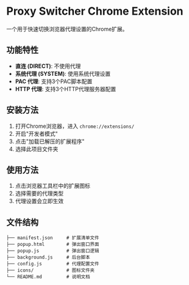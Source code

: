 # Proxy Switcher Chrome Extension

一个用于快速切换浏览器代理设置的Chrome扩展。

## 功能特性

- **直连 (DIRECT)**: 不使用代理
- **系统代理 (SYSTEM)**: 使用系统代理设置
- **PAC 代理**: 支持3个PAC脚本配置
- **HTTP 代理**: 支持3个HTTP代理服务器配置

## 安装方法

1. 打开Chrome浏览器，进入 `chrome://extensions/`
2. 开启"开发者模式"
3. 点击"加载已解压的扩展程序"
4. 选择此项目文件夹

## 使用方法

1. 点击浏览器工具栏中的扩展图标
2. 选择需要的代理类型
3. 代理设置会立即生效

## 文件结构

```
├── manifest.json     # 扩展清单文件
├── popup.html        # 弹出窗口界面
├── popup.js          # 弹出窗口逻辑
├── background.js     # 后台脚本
├── config.js         # 代理配置文件
├── icons/            # 图标文件夹
└── README.md         # 说明文档
```